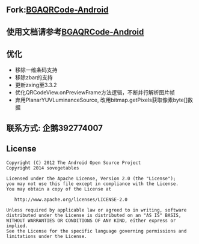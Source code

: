 
## Fork:[BGAQRCode-Android](https://github.com/bingoogolapple/BGAQRCode-Android)
## 使用文档请参考[BGAQRCode-Android](https://github.com/bingoogolapple/BGAQRCode-Android)
## 优化
- 移除一维条码支持
- 移除zbar的支持
- 更新zxing至3.3.2
- 优化QRCodeView.onPreviewFrame方法逻辑，不断并行解析图片帧
- 弃用PlanarYUVLuminanceSource, 改用bitmap.getPixels获取像素byte[]数据
## 联系方式: 企鹅392774007

## License

    Copyright (C) 2012 The Android Open Source Project
    Copyright 2014 sovegetables

    Licensed under the Apache License, Version 2.0 (the "License");
    you may not use this file except in compliance with the License.
    You may obtain a copy of the License at

       http://www.apache.org/licenses/LICENSE-2.0

    Unless required by applicable law or agreed to in writing, software
    distributed under the License is distributed on an "AS IS" BASIS,
    WITHOUT WARRANTIES OR CONDITIONS OF ANY KIND, either express or implied.
    See the License for the specific language governing permissions and
    limitations under the License.
